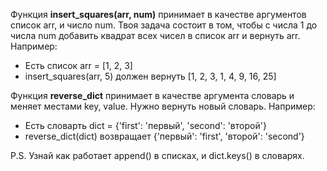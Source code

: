 Функция **insert_squares(arr, num)** принимает в качестве аргументов список arr, и число num. Твоя задача состоит в том, чтобы с числа 1 до числа num добавить квадрат всех чисел в список arr и вернуть arr. Например:
- Есть список arr = [1, 2, 3]
- insert_squares(arr, 5) должен вернуть [1, 2, 3, 1, 4, 9, 16, 25] 

Функция **reverse_dict** принимает в качестве аргумента словарь и меняет местами key, value. Нужно вернуть новый словарь. Например:
- Есть словарть dict = {'first': 'первый', 'second': 'второй'}
- reverse_dict(dict) возвращает {'первый': 'first', 'второй': 'second'}

P.S. Узнай как работает append() в списках, и dict.keys() в словарях. 